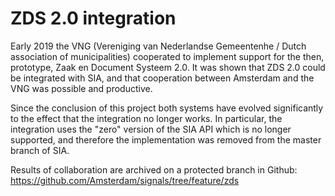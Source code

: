 # ZDS 2.0 integration

Early 2019 the VNG (Vereniging van Nederlandse Gemeentenhe / Dutch association
of municipalities) cooperated to implement support for the then, prototype,
Zaak en Document Systeem 2.0. It was shown that ZDS 2.0 could be integrated
with SIA, and that cooperation between Amsterdam and the VNG was possible and
productive.

Since the conclusion of this project both systems have evolved significantly
to the effect that the integration no longer works. In particular, the
integration uses the "zero" version of the SIA API which is no longer
supported, and therefore the implementation was removed from the master
branch of SIA.

Results of collaboration are archived on a protected branch in Github:
https://github.com/Amsterdam/signals/tree/feature/zds
